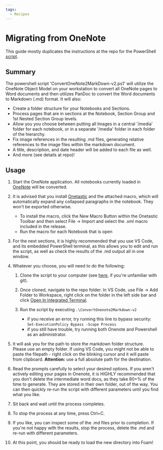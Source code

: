 ```yaml
---
tags:
  - Recipes
---
```


# Migrating from OneNote

This guide mostly duplicates the instructions at the repo for the PowerShell [script](https://github.com/nixsee/ConvertOneNote2MarkDown).

## Summary

The powershell script 'ConvertOneNote2MarkDown-v2.ps1' will utilize the OneNote Object Model on your workstation to convert all OneNote pages to Word documents and then utilizes PanDoc to convert the Word documents to Markdown (.md) format. It will also:

- Create a folder structure for your Notebooks and Sections.
- Process pages that are in sections at the Notebook, Section Group and 1st Nested Section Group levels.
- Allow you you choose between putting all Images in a central '/media' folder for each notebook, or in a separate '/media' folder in each folder of the hierarchy.
- Fix image references in the resulting .md files, generating relative references to the image files within the markdown document.
- A title, description, and date header will be added to each file as well.
- And more (see details at repo)!

## Usage

1.  Start the OneNote application. All notebooks currently loaded in [OneNote](https://getonetastic.com/download) will be converted.
2.  It is advised that you install [Onetastic](https://getonetastic.com/download) and the attached macro, which will automatically expand any collapsed paragraphs in the notebook. They won't be exported otherwise.
    - To install the macro, click the New Macro Button within the Onetastic Toolbar and then select File -> Import and select the .xml macro included in the release.
    - Run the macro for each Notebook that is open
3.  For the next sections, it is highly recommended that you use VS Code, and its embedded PowerShell terminal, as this allows you to edit and run the script, as well as check the results of the .md output all in one window.
4.  Whatever you choose, you will need to do the following:

    1. Clone the script to your computer (see [here](https://git-scm.com/book/en/v2/Git-Basics-Getting-a-Git-Repository), if you're unfamiliar with git).
    2. Once cloned, navigate to the repo folder. In VS Code, use File -> Add Folder to Workspace, right click on the folder in the left side bar and click [Open In Integrated Terminal](../assets/images/migrating-one-note.png).
    3. Run the script by executing
       `.\ConvertOnenote2Markdown-v2`

       - if you receive an error, try running this line to bypass security:
         `Set-ExecutionPolicy Bypass -Scope Process`
       - if you still have trouble, try running both Onenote and Powershell as an administrator.

5.  It will ask you for the path to store the markdown folder structure. Please use an empty folder. If using VS Code, you might not be able to paste the filepath - right click on the blinking cursor and it will paste from clipboard. **Attention:** use a full absolute path for the destination.
6.  Read the prompts carefully to select your desired options. If you aren't actively editing your pages in Onenote, it is HIGHLY recommended that you don't delete the intermediate word docs, as they take 80+% of the time to generate. They are stored in their own folder, out of the way. You can then quickly re-run the script with different parameters until you find what you like.
7.  Sit back and wait until the process completes.
8.  To stop the process at any time, press Ctrl+C.
9.  If you like, you can inspect some of the .md files prior to completion. If you're not happy with the results, stop the process, delete the .md and re-run with different parameters.
10. At this point, you should be ready to load the new directory into Foam!
